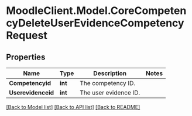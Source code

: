 # MoodleClient.Model.CoreCompetencyDeleteUserEvidenceCompetencyRequest

## Properties

Name | Type | Description | Notes
------------ | ------------- | ------------- | -------------
**Competencyid** | **int** | The competency ID. | 
**Userevidenceid** | **int** | The user evidence ID. | 

[[Back to Model list]](../README.md#documentation-for-models) [[Back to API list]](../README.md#documentation-for-api-endpoints) [[Back to README]](../README.md)

